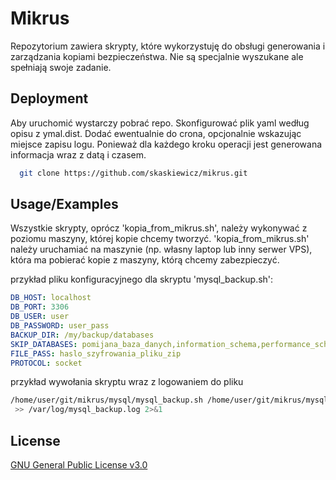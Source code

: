 
# Mikrus

Repozytorium zawiera skrypty, które wykorzystuję do obsługi generowania i zarządzania kopiami bezpieczeństwa. Nie są specjalnie wyszukane ale spełniają swoje zadanie.


## Deployment

Aby uruchomić wystarczy pobrać repo. Skonfigurować plik yaml według opisu z ymal.dist. Dodać ewentualnie do crona, opcjonalnie wskazując miejsce zapisu logu. Ponieważ dla każdego kroku operacji jest generowana informacja wraz z datą i czasem.

```bash
  git clone https://github.com/skaskiewicz/mikrus.git
```


## Usage/Examples
Wszystkie skrypty, oprócz 'kopia_from_mikrus.sh', należy wykonywać z poziomu maszyny, której kopie chcemy tworzyć. 
'kopia_from_mikrus.sh' należy uruchamiać na maszynie (np. własny laptop lub inny serwer VPS), która ma pobierać kopie z maszyny, którą chcemy zabezpieczyć.

przykład pliku konfiguracyjnego dla skryptu 'mysql_backup.sh':

```yaml
DB_HOST: localhost
DB_PORT: 3306
DB_USER: user
DB_PASSWORD: user_pass
BACKUP_DIR: /my/backup/databases
SKIP_DATABASES: pomijana_baza_danych,information_schema,performance_schema
FILE_PASS: haslo_szyfrowania_pliku_zip
PROTOCOL: socket
```

przykład wywołania skryptu wraz z logowaniem do pliku
```bash
/home/user/git/mikrus/mysql/mysql_backup.sh /home/user/git/mikrus/mysql/mysql_backup_parameters.yaml
 >> /var/log/mysql_backup.log 2>&1
```


## License

[GNU General Public License v3.0](https://github.com/skaskiewicz/mikrus/blob/master/LICENSE)
